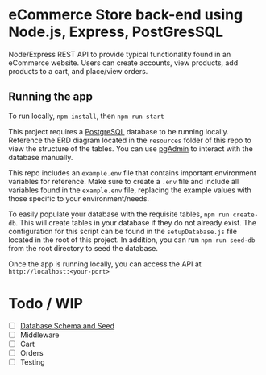 # eCommerce Store back-end using Node.js, Express, PostGresSQL

Node/Express REST API to provide typical functionality found in an eCommerce website. Users can create accounts, view products, add products to a cart, and place/view orders.

## Running the app

To run locally, `npm install`, then `npm run start`

This project requires a [PostgreSQL](https://www.postgresql.org/) database to be running locally. Reference the ERD diagram located in the `resources` folder of this repo to view the structure of the tables. You can use [pgAdmin](https://www.pgadmin.org/) to interact with the database manually.

This repo includes an `example.env` file that contains important environment variables for reference. Make sure to create a `.env` file and include all variables found in the `example.env` file, replacing the example values with those specific to your environment/needs.

To easily populate your database with the requisite tables, `npm run create-db`. This will create tables in your database if they do not already exist. The configuration for this script can be found in the `setupDatabase.js` file located in the root of this project. In addition, you can run `npm run seed-db` from the root directory to seed the database.

Once the app is running locally, you can access the API at `http://localhost:<your-port>`

# Todo / WIP

- [ ] [Database Schema and Seed](https://github.com/hazeltonbw/ecommerce-backend/issues/5)
- [ ] Middleware
- [ ] Cart
- [ ] Orders
- [ ] Testing
